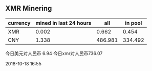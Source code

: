 ## XMR Minering

|currency|mined in last 24 hours|all|in pool|
|---|---|---|---|
|XMR|0.002|0.662|0.454|
|CNY|1.338|486.981|334.492|

今日美元对人民币 6.94	今日xmr对人民币736.07


2018-10-18 16:55